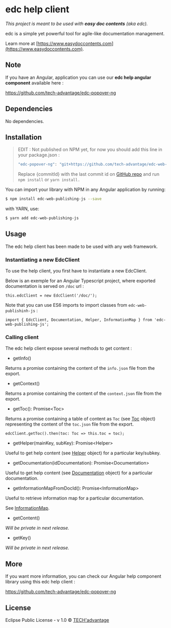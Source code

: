 # edc help client
_This project is meant to be used with **easy doc contents** (aka edc)._

edc is a simple yet powerful tool for agile-like documentation
management.

Learn more at [https://www.easydoccontents.com](https://www.easydoccontents.com).

## Note

If you have an Angular, application you can use our **edc help angular component** available here :

https://github.com/tech-advantage/edc-popover-ng


## Dependencies

No dependencies.


## Installation

> EDIT : Not published on NPM yet, for now you should add this line in your package.json : 
> ```bash
> "edc-popover-ng": "git+https://github.com/tech-advantage/edc-web-publishing-js#{commitId}",
> ```
> Replace {commitId} with the last commit id on [GitHub repo](https://github.com/tech-advantage/edc-web-publishing-js/commits/master) and run `npm install` or `yarn install.`

You can import your library with NPM in any Angular application by running:

```bash
$ npm install edc-web-publishing-js --save
```

with YARN, use:

```bash
$ yarn add edc-web-publishing-js

```

## Usage

The edc help client has been made to be used with any web framework.

### Instantiating a new EdcClient

To use the help client, you first have to instantiate a new EdcClient.

Below is an exemple for an Angular Typescript project, where exported documentation is served on `/doc` url :

```
this.edcClient = new EdcClient('/doc/');
```

Note that you can use ES6 imports to import classes from `edc-web-publishinh-js` :

```
import { EdcClient, Documentation, Helper, InformationMap } from 'edc-web-publishing-js';
```

### Calling client 

The edc help client expose several methods to get content :

* getInfo()

Returns a promise containing the content of the `info.json` file  from the export.

* getContext()

Returns a promise containing the content of the `context.json` file  from the export.

* getToc(): Promise\<Toc\>

Returns a promise containing a table of content as `Toc` (see [Toc](https://github.com/tech-advantage/edc-web-publishing-js/blob/master/src/entities/toc.ts) object) representing the content of the `toc.json` file  from the export.

```
edcClient.getToc().then(toc: Toc => this.toc = toc);
```

* getHelper(mainKey, subKey): Promise\<Helper\>

Useful to get help content (see [Helper](https://github.com/tech-advantage/edc-web-publishing-js/blob/master/src/entities/helper.ts) object) for a particular key/subkey.

* getDocumentation(idDocumentation): Promise\<Documentation\>

Useful to get help content (see [Documentation](https://github.com/tech-advantage/edc-web-publishing-js/blob/master/src/entities/documentation.ts) object) for a particular documentation.

* getInformationMapFromDocId(): Promise\<InformationMap\>

Useful to retrieve information map for a particular documentation.

See [InformationMap](https://github.com/tech-advantage/edc-web-publishing-js/blob/master/src/entities/information-map.ts).

* getContent()

_Will be private in next release._

* getKey()

_Will be private in next release._

## More

If you want more information, you can check our Angular help component library using this edc help client :

https://github.com/tech-advantage/edc-popover-ng


## License

Eclipse Public License - v 1.0 © [TECH'advantage](mailto:contact@tech-advantage.com)


